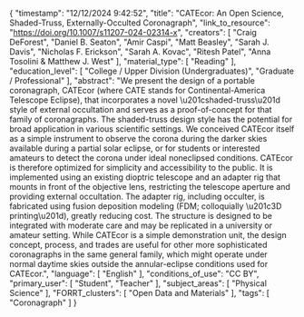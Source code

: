 {
    "timestamp": "12/12/2024 9:42:52",
    "title": "CATEcor: An Open Science, Shaded-Truss, Externally-Occulted Coronagraph",
    "link_to_resource": "https://doi.org/10.1007/s11207-024-02314-x",
    "creators": [
        "Craig DeForest",
        "Daniel B. Seaton",
        "Amir Caspi",
        "Matt Beasley",
        "Sarah J. Davis",
        "Nicholas F. Erickson",
        "Sarah A. Kovac",
        "Ritesh Patel",
        "Anna Tosolini & Matthew J. West"
    ],
    "material_type": [
        "Reading"
    ],
    "education_level": [
        "College / Upper Division (Undergraduates)",
        "Graduate / Professional"
    ],
    "abstract": "We present the design of a portable coronagraph, CATEcor (where CATE stands for Continental-America Telescope Eclipse), that incorporates a novel \u201cshaded-truss\u201d style of external occultation and serves as a proof-of-concept for that family of coronagraphs. The shaded-truss design style has the potential for broad application in various scientific settings. We conceived CATEcor itself as a simple instrument to observe the corona during the darker skies available during a partial solar eclipse, or for students or interested amateurs to detect the corona under ideal noneclipsed conditions. CATEcor is therefore optimized for simplicity and accessibility to the public. It is implemented using an existing dioptric telescope and an adapter rig that mounts in front of the objective lens, restricting the telescope aperture and providing external occultation. The adapter rig, including occulter, is fabricated using fusion deposition modeling (FDM; colloquially \u201c3D printing\u201d), greatly reducing cost. The structure is designed to be integrated with moderate care and may be replicated in a university or amateur setting. While CATEcor is a simple demonstration unit, the design concept, process, and trades are useful for other more sophisticated coronagraphs in the same general family, which might operate under normal daytime skies outside the annular-eclipse conditions used for CATEcor.",
    "language": [
        "English"
    ],
    "conditions_of_use": "CC BY",
    "primary_user": [
        "Student",
        "Teacher"
    ],
    "subject_areas": [
        "Physical Science"
    ],
    "FORRT_clusters": [
        "Open Data and Materials"
    ],
    "tags": [
        "Coronagraph"
    ]
}
